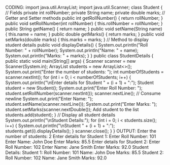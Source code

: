 CODING:
import java.util.ArrayList;
import java.util.Scanner;
class Student {
// Fields
private int rollNumber;
private String name;
private double marks;
// Getter and Setter methods
public int getRollNumber() {
return rollNumber;
}
public void setRollNumber(int rollNumber) {
this.rollNumber = rollNumber;
}
public String getName() {
return name;
}
public void setName(String name) {
this.name = name;
}
public double getMarks() {
return marks;
}
public void setMarks(double marks) {
this.marks = marks;
}
// Method to display student details
public void displayDetails() {
System.out.println("Roll Number: " + rollNumber);
System.out.println("Name: " + name);
System.out.println("Marks: " + marks);
}
}
public class StudentDetails {
public static void main(String[] args) {
Scanner scanner = new Scanner(System.in);
ArrayList<Student> students = new ArrayList<>();
System.out.print("Enter the number of students: ");
int numberOfStudents = scanner.nextInt();
for (int i = 0; i < numberOfStudents; i++) {
System.out.println("\nEnter details for Student " + (i + 1) + ":");
Student student = new Student();
System.out.print("Enter Roll Number: ");
student.setRollNumber(scanner.nextInt());
scanner.nextLine(); // Consume newline
System.out.print("Enter Name: ");
student.setName(scanner.nextLine());
System.out.print("Enter Marks: ");
student.setMarks(scanner.nextDouble());
Add student to the list
students.add(student);
}
// Display all student details
System.out.println("\nStudent Details:");
for (int i = 0; i < students.size(); i++) {
System.out.println("\nStudent " + (i + 1) + ":");
students.get(i).displayDetails();
}
scanner.close();
}
}
OUTPUT:
Enter the number of students: 2
Enter details for Student 1:
Enter Roll Number: 101
Enter Name: John Doe
Enter Marks: 85.5
Enter details for Student 2:
Enter Roll Number: 102
Enter Name: Jane Smith
Enter Marks: 92.0
Student Details:
Student 1:
Roll Number: 101
Name: John Doe
Marks: 85.5
Student 2:
Roll Number: 102
Name: Jane Smith
Marks: 92.0
